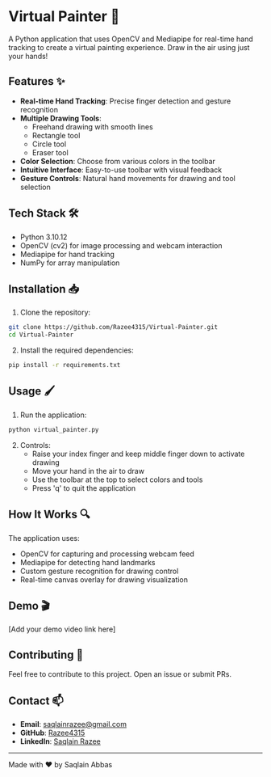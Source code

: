 # Virtual Painter 🎨

A Python application that uses OpenCV and Mediapipe for real-time hand tracking to create a virtual painting experience. Draw in the air using just your hands!

## Features ✨

- **Real-time Hand Tracking**: Precise finger detection and gesture recognition
- **Multiple Drawing Tools**:
  - Freehand drawing with smooth lines
  - Rectangle tool
  - Circle tool
  - Eraser tool
- **Color Selection**: Choose from various colors in the toolbar
- **Intuitive Interface**: Easy-to-use toolbar with visual feedback
- **Gesture Controls**: Natural hand movements for drawing and tool selection

## Tech Stack 🛠️

- Python 3.10.12
- OpenCV (cv2) for image processing and webcam interaction
- Mediapipe for hand tracking
- NumPy for array manipulation

## Installation 📥

1. Clone the repository:
```bash
git clone https://github.com/Razee4315/Virtual-Painter.git
cd Virtual-Painter
```

2. Install the required dependencies:
```bash
pip install -r requirements.txt
```

## Usage 🖌️

1. Run the application:
```bash
python virtual_painter.py
```

2. Controls:
   - Raise your index finger and keep middle finger down to activate drawing
   - Move your hand in the air to draw
   - Use the toolbar at the top to select colors and tools
   - Press 'q' to quit the application

## How It Works 🔍

The application uses:
- OpenCV for capturing and processing webcam feed
- Mediapipe for detecting hand landmarks
- Custom gesture recognition for drawing control
- Real-time canvas overlay for drawing visualization

## Demo 🎬

[Add your demo video link here]

## Contributing 🤝

Feel free to contribute to this project. Open an issue or submit PRs.

## Contact 📫

- **Email**: saqlainrazee@gmail.com
- **GitHub**: [Razee4315](https://github.com/Razee4315)
- **LinkedIn**: [Saqlain Razee](https://www.linkedin.com/in/saqlainrazee/)


---
Made with ❤️ by Saqlain Abbas
